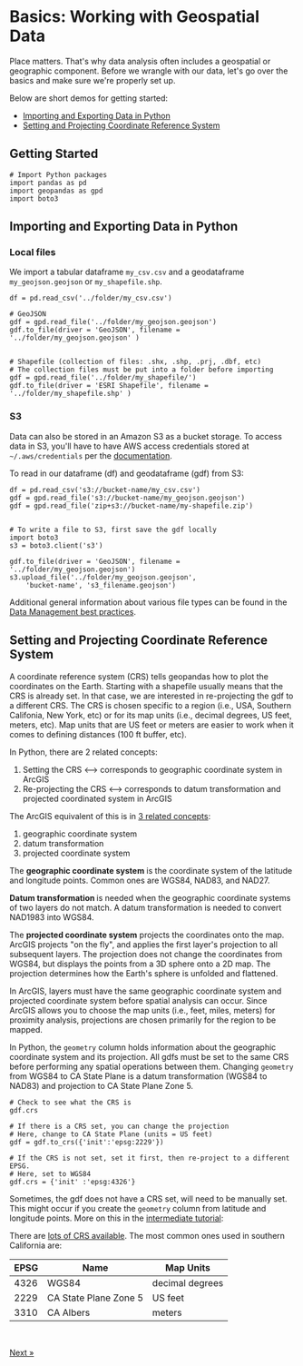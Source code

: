 # Basics: Working with Geospatial Data

Place matters. That's why data analysis often includes a geospatial or geographic component. Before we wrangle with our data, let's go over the basics and make sure we're properly set up.

Below are short demos for getting started: 
* [Importing and Exporting Data in Python](#Importing-and-Exporting-Data-in-Python)
* [Setting and Projecting Coordinate Reference System](#Setting-and-Projecting-Coordinate-Reference-System)

## Getting Started

```
# Import Python packages
import pandas as pd
import geopandas as gpd
import boto3
```

## Importing and Exporting Data in Python
### <b> Local files </b>
We import a tabular dataframe `my_csv.csv` and a geodataframe `my_geojson.geojson` or `my_shapefile.shp`. 
```
df = pd.read_csv('../folder/my_csv.csv')

# GeoJSON
gdf = gpd.read_file('../folder/my_geojson.geojson')
gdf.to_file(driver = 'GeoJSON', filename = '../folder/my_geojson.geojson' )


# Shapefile (collection of files: .shx, .shp, .prj, .dbf, etc)
# The collection files must be put into a folder before importing
gdf = gpd.read_file('../folder/my_shapefile/')
gdf.to_file(driver = 'ESRI Shapefile', filename = '../folder/my_shapefile.shp' )
```

### <b> S3 </b>
Data can also be stored in an Amazon S3 as a bucket storage. To access data in S3, you'll have to have AWS access credentials stored at `~/.aws/credentials` per the [documentation](https://docs.aws.amazon.com/cli/latest/userguide/cli-chap-configure.html).

To read in our dataframe (df) and geodataframe (gdf) from S3: 

```
df = pd.read_csv('s3://bucket-name/my_csv.csv')
gdf = gpd.read_file('s3://bucket-name/my_geojson.geojson')
gdf = gpd.read_file('zip+s3://bucket-name/my-shapefile.zip')


# To write a file to S3, first save the gdf locally
import boto3
s3 = boto3.client('s3')

gdf.to_file(driver = 'GeoJSON', filename = '../folder/my_geojson.geojson')
s3.upload_file('../folder/my_geojson.geojson', 
    'bucket-name', 's3_filename.geojson') 
``` 

Additional general information about various file types can be found in the [Data Management best practices](./data-management.md).


## Setting and Projecting Coordinate Reference System
A coordinate reference system (CRS) tells geopandas how to plot the coordinates on the Earth. Starting with a shapefile usually means that the CRS is already set. In that case, we are interested in re-projecting the gdf to a different CRS. The CRS is chosen specific to a region (i.e., USA, Southern Califonia, New York, etc) or for its map units (i.e., decimal degrees, US feet, meters, etc). Map units that are US feet or meters are easier to work when it comes to defining distances (100 ft buffer, etc).

In Python, there are 2 related concepts: 
1. Setting the CRS <--> corresponds to geographic coordinate system in ArcGIS
2. Re-projecting the CRS <--> corresponds to datum transformation and projected coordinated system in ArcGIS



The ArcGIS equivalent of this is in [3 related concepts](https://pro.arcgis.com/en/pro-app/help/mapping/properties/coordinate-systems-and-projections.htm):
1. geographic coordinate system
2. datum transformation
3. projected coordinate system

The <b> geographic coordinate system</b> is the coordinate system of the latitude and longitude points. Common ones are WGS84, NAD83, and NAD27.

<b> Datum transformation </b> is needed when the geographic coordinate systems of two layers do not match. A datum transformation is needed to convert NAD1983 into WGS84.

The <b>projected coordinate system</b> projects the coordinates onto the map. ArcGIS projects "on the fly", and applies the first layer's projection to all subsequent layers. The projection does not change the coordinates from WGS84, but displays the points from a 3D sphere onto a 2D map. The projection determines how the Earth's sphere is unfolded and flattened. 

In ArcGIS, layers must have the same geographic coordinate system and projected coordinate system before spatial analysis can occur. Since ArcGIS allows you to choose the map units (i.e., feet, miles, meters) for proximity analysis, projections are chosen primarily for the region to be mapped.

In Python, the `geometry` column holds information about the geographic coordinate system and its projection. All gdfs must be set to the same CRS before performing any spatial operations between them. Changing `geometry` from WGS84 to CA State Plane is a datum transformation (WGS84 to NAD83) and projection to CA State Plane Zone 5.  

```
# Check to see what the CRS is
gdf.crs

# If there is a CRS set, you can change the projection
# Here, change to CA State Plane (units = US feet)
gdf = gdf.to_crs({'init':'epsg:2229'})

# If the CRS is not set, set it first, then re-project to a different EPSG. 
# Here, set to WGS84
gdf.crs = {'init' :'epsg:4326'}
```

Sometimes, the gdf does not have a CRS set, will need to be manually set. This might occur if you create the `geometry` column from latitude and longitude points. More on this in the [intermediate tutorial](./spatial-analysis-intermediate.md#Create-geometry-column-from-latitude-and-longitude-coordinates):

There are [lots of CRS available](https://epsg.io). The most common ones used in southern California are:

| EPSG | Name | Map Units 
| ---| ---- | --- | 
| 4326 | WGS84 | decimal degrees 
| 2229 | CA State Plane Zone 5 | US feet 
| 3310 | CA Albers | meters 

<br>

[Next »](./spatial-analysis-intro.md)